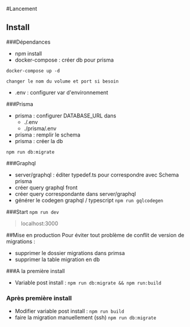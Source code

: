 #Lancement

## Install

###Dépendances
- npm install
- docker-compose : créer db pour prisma 

``docker-compose up -d``
    
    changer le nom du volume et port si besoin
- .env : configurer var d'environnement

###Prisma
- prisma : configurer DATABASE_URL dans 
    - ./.env
    - ./prisma/.env
- prisma : remplir le schema
- prisma : créer la db 

``npm run db:migrate``

###Graphql
- server/graphql : éditer typedef.ts pour correspondre avec Schema prisma
- créer query graphql front
- créer query correspondante dans server/graphql 
- générer le codegen graphql / typescript
``npm run gqlcodegen``

###Start
``npm run dev``
> localhost:3000
> 

##Mise en production
Pour éviter tout problème de conflit de version de migrations : 
- supprimer le dossier migrations dans primsa
- supprimer la table migration en db
  
###A la première install
- Variable post install :
``npm run db:migrate && npm run:build``
  
### Après première install
- Modifier variable post install :
  ``npm run build``
- faire la migration manuellement (ssh) ``npm run db:migrate``